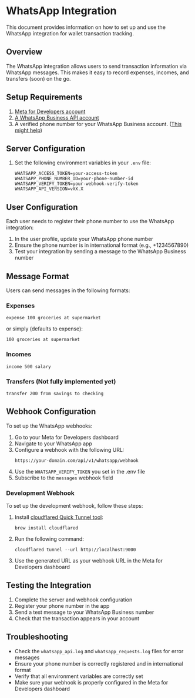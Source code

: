 # WhatsApp Integration

This document provides information on how to set up and use the WhatsApp integration for wallet transaction tracking.

## Overview

The WhatsApp integration allows users to send transaction information via WhatsApp messages. This makes it easy to record expenses, incomes, and transfers (soon) on the go.

## Setup Requirements

1. [Meta for Developers account](https://developers.facebook.com/)
2. [A WhatsApp Business API account](https://developers.facebook.com/apps/)
3. A verified phone number for your WhatsApp Business account. ([This might help](https://stackoverflow.com/a/79216401))

## Server Configuration

1. Set the following environment variables in your `.env` file:
   ```
   WHATSAPP_ACCESS_TOKEN=your-access-token
   WHATSAPP_PHONE_NUMBER_ID=your-phone-number-id
   WHATSAPP_VERIFY_TOKEN=your-webhook-verify-token
   WHATSAPP_API_VERSION=vXX.X
   ```

## User Configuration

Each user needs to register their phone number to use the WhatsApp integration:

1. In the user profile, update your WhatsApp phone number
2. Ensure the phone number is in international format (e.g., +1234567890)
3. Test your integration by sending a message to the WhatsApp Business number

## Message Format

Users can send messages in the following formats:

### Expenses
```
expense 100 groceries at supermarket
```
or simply (defaults to expense):
```
100 groceries at supermarket
```

### Incomes
```
income 500 salary
```

### Transfers (Not fully implemented yet)
```
transfer 200 from savings to checking
```


## Webhook Configuration

To set up the WhatsApp webhooks:

1. Go to your Meta for Developers dashboard
2. Navigate to your WhatsApp app
3. Configure a webhook with the following URL:
   ```
   https://your-domain.com/api/v1/whatsapp/webhook
   ```
4. Use the `WHATSAPP_VERIFY_TOKEN` you set in the .env file
5. Subscribe to the `messages` webhook field

### Development Webhook

To set up the development webhook, follow these steps:

1. Install [cloudflared Quick Tunnel tool](https://developers.cloudflare.com/cloudflare-one/connections/connect-networks/do-more-with-tunnels/trycloudflare/):
   ```
   brew install cloudflared
   ```
2. Run the following command:
   ```
   cloudflared tunnel --url http://localhost:9000
   ```
3. Use the generated URL as your webhook URL in the Meta for Developers dashboard

## Testing the Integration

1. Complete the server and webhook configuration
2. Register your phone number in the app
3. Send a test message to your WhatsApp Business number
4. Check that the transaction appears in your account

## Troubleshooting

- Check the `whatsapp_api.log` and `whatsapp_requests.log` files for error messages
- Ensure your phone number is correctly registered and in international format
- Verify that all environment variables are correctly set
- Make sure your webhook is properly configured in the Meta for Developers dashboard